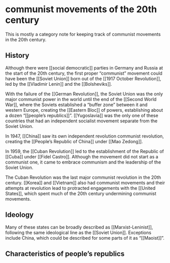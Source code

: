 # communist movements of the 20th century

This is mostly a category note for keeping track of communist movements in the 20th century.


## History

Although there were [[social democratic]] parties in Germany and Russia at the start of the 20th century, the first proper &ldquo;communist&rdquo; movement could have been the [[Soviet Union]] born out of the [[1917 October Revolution]], led by the [[Vladimir Lenin]] and the [[Bolsheviks]].

With the failure of the [[German Revolution]], the Soviet Union was the only major communist power in the world until the end of the [[Second World War]], where the Soviets established a &ldquo;buffer zone&rdquo; between it and western Europe, creating the [[Eastern Bloc]] of powers, establishing about a dozen &ldquo;[[people&rsquo;s republics]]&rdquo;. [[Yugoslavia]] was the only one of these countries that had an independent socialist movement separate from the Soviet Union.

In 1947, [[China]] saw its own independent revolution communist revolution, creating the [[People&rsquo;s Republic of China]] under [[Mao Zedong]].

In 1959, the [[Cuban Revolution]] led to the establishment of the Republic of [[Cuba]] under [[Fidel Castro]]. Although the movement did not start as a communist one, it came to embrace communism and the leadership of the Soviet Union.

The Cuban Revolution was the last major communist revolution in the 20th century. [[Korea]] and [[Vietnam]] also had communist movements and their attempts at revolution lead to protracted engagements with the [[United States]], which spent much of the 20th century undermining communist movements.


## Ideology

Many of these states can be broadly described as [[Marxist-Leninist]], following the same ideological line as the [[Soviet Union]]. Exceptions include China, which could be described for some parts of it as &ldquo;[[Maoist]]&rdquo;.


## Characteristics of people&rsquo;s republics
